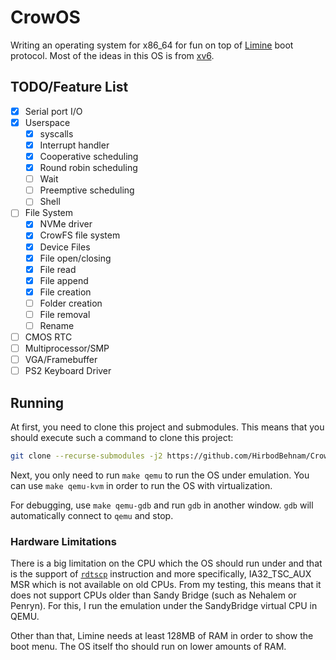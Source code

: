# CrowOS

Writing an operating system for x86_64 for fun on top of [Limine](https://github.com/limine-bootloader/limine) boot protocol. Most of the ideas in this OS is from [xv6](https://github.com/mit-pdos/xv6-riscv/).

## TODO/Feature List

- [x] Serial port I/O
- [x] Userspace
    - [x] syscalls
    - [x] Interrupt handler
    - [x] Cooperative scheduling
    - [x] Round robin scheduling
    - [ ] Wait
    - [ ] Preemptive scheduling
    - [ ] Shell
- [ ] File System
    - [x] NVMe driver
    - [x] CrowFS file system
    - [x] Device Files
    - [x] File open/closing
    - [x] File read
    - [x] File append
    - [x] File creation
    - [ ] Folder creation
    - [ ] File removal
    - [ ] Rename
- [ ] CMOS RTC
- [ ] Multiprocessor/SMP
- [ ] VGA/Framebuffer
- [ ] PS2 Keyboard Driver

## Running

At first, you need to clone this project and submodules. This means that you should execute such a command to clone this project:

```bash
git clone --recurse-submodules -j2 https://github.com/HirbodBehnam/CrowOS
```

Next, you only need to run `make qemu` to run the OS under emulation. You can use `make qemu-kvm` in order to run the OS with virtualization.

For debugging, use `make qemu-gdb` and run `gdb` in another window. `gdb` will automatically connect to `qemu` and stop.

### Hardware Limitations

There is a big limitation on the CPU which the OS should run under and that is the support of [`rdtscp`](https://www.felixcloutier.com/x86/rdtscp) instruction and more specifically, IA32_TSC_AUX MSR which is not available on old CPUs. From my testing, this means that it does not support CPUs older than Sandy Bridge (such as Nehalem or Penryn). For this, I run the emulation under the SandyBridge virtual CPU in QEMU.

Other than that, Limine needs at least 128MB of RAM in order to show the boot menu. The OS itself tho should run on lower amounts of RAM.
